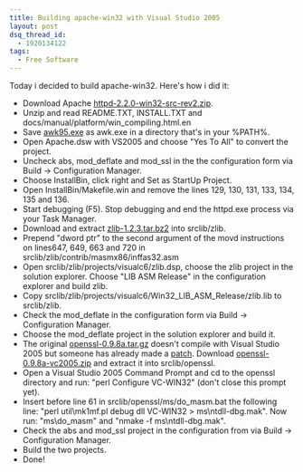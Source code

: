 ```yaml
---
title: Building apache-win32 with Visual Studio 2005
layout: post
dsq_thread_id:
  - 1920134122
tags:
  - Free Software
---
```

Today i decided to build apache-win32. Here's how i did it:

* Download Apache [httpd-2.2.0-win32-src-rev2.zip](http://apache.be.proserve.nl/httpd/httpd-2.2.0-win32-src-rev2.zip).
* Unzip and read README.TXT, INSTALL.TXT and docs/manual/platform/win_compiling.html.en
* Save [awk95.exe](http://cm.bell-labs.com/cm/cs/who/bwk/awk95.exe) as awk.exe in a directory that's in your %PATH%.
* Open Apache.dsw with VS2005 and choose "Yes To All" to convert the project.
* Uncheck abs, mod\_deflate and mod\_ssl in the the configuration form via Build -> Configuration Manager.
* Choose InstallBin, click right and Set as StartUp Project.
* Open InstallBin/Makefile.win and remove the lines 129, 130, 131, 133, 134, 135 and 136.
* Start debugging (F5). Stop debugging and end the httpd.exe process via your Task Manager.
* Download and extract [zlib-1.2.3.tar.bz2](http://www.zlib.net/zlib-1.2.3.tar.bz2) into srclib/zlib.
* Prepend "dword ptr" to the second argument of the movd instructions on lines647, 649, 663 and 720 in srclib/zlib/contrib/masmx86/inffas32.asm
* Open srclib/zlib/projects/visualc6/zlib.dsp, choose the zlib project in the solution explorer. Choose "LIB ASM Release" in the configuration explorer and build zlib.
* Copy srclib/zlib/projects/visualc6/Win32\_LIB\_ASM_Release/zlib.lib to srclib/zlib.
* Check the mod_deflate in the configuration form via Build -> Configuration Manager.
* Choose the mod_deflate project in the solution explorer and build it.
* The original [openssl-0.9.8a.tar.gz](http://www.openssl.org/source/openssl-0.9.8a.tar.gz) doesn't compile with Visual Studio 2005 but someone has already made a [patch](http://bbdev.fluffy.co.uk/svn/box/chris/win32/support/openssl-0.9.8a-win32fix.patch). Download [openssl-0.9.8a-vc2005.zip](http://bbdev.fluffy.co.uk/svn/box/chris/win32/support/openssl-0.9.8a-vc2005.zip) and extract it into srclib/openssl.
* Open a Visual Studio 2005 Command Prompt and cd to the openssl directory and run: "perl Configure VC-WIN32" (don't close this prompt yet).
* Insert before line 61 in srclib/openssl/ms/do\_masm.bat the following line: "perl util\mk1mf.pl debug dll VC-WIN32 > ms\ntdll-dbg.mak". Now run: "ms\do\_masm" and "nmake -f ms\ntdll-dbg.mak".
* Check the abs and mod_ssl project in the configuration from via Build -> Configuration Manager.
* Build the two projects.
* Done!
